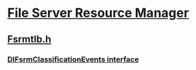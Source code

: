 # [File Server Resource Manager](../_fsrm/index.md)
## [Fsrmtlb.h](index.md)
### [DIFsrmClassificationEvents interface](../fsrmtlb/nn-fsrmtlb-difsrmclassificationevents.md)
